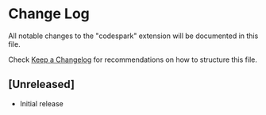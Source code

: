# Change Log

All notable changes to the "codespark" extension will be documented in this file.

Check [Keep a Changelog](http://keepachangelog.com/) for recommendations on how to structure this file.

## [Unreleased]

- Initial release